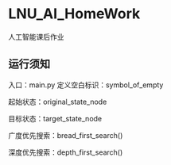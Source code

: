 # LNU_AI_HomeWork
人工智能课后作业

## 运行须知
入口：main.py
定义空白标识：symbol_of_empty

起始状态：original_state_node

目标状态：target_state_node

广度优先搜索：bread_first_search()

深度优先搜索：depth_first_search()
